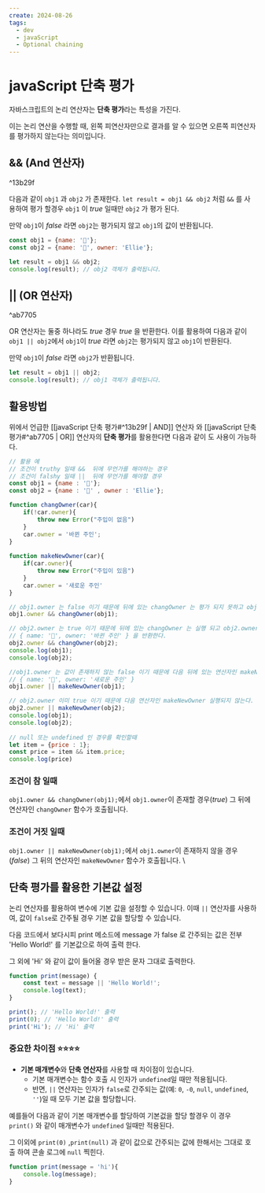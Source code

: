 ```yaml
---
create: 2024-08-26
tags:
  - dev
  - javaScript
  - Optional chaining
---
```


# javaScript 단축 평가

자바스크립트의 논리 연산자는 **단축 평가**라는 특성을 가진다. 

이는 논리 연산을 수행할 때, 왼쪽 피연산자만으로 결과를 알 수 있으면 오른쪽 피연산자를 평가하지 않는다는 의미입니다.

## && (And 연산자)

^13b29f

다음과 같이 `obj1` 과 `obj2` 가 존재한다.  `let result = obj1 && obj2` 처럼 `&&` 를 사용하여 평가 할경우 `obj1` 이 *true* 일때만 `obj2` 가 평가 된다.

만약 `obj1`이 *false* 라면 `obj2`는 평가되지 않고 `obj1`의 값이 반환됩니다.

``` javaScript
const obj1 = {name: '🚗'};
const obj2 = {name: '🚓', owner: 'Ellie'};

let result = obj1 && obj2;
console.log(result); // obj2 객체가 출력됩니다.

```

## || (OR 연산자)

^ab7705

OR 연산자는 둘중 하나라도 *true* 경우 *true* 을 반환한다. 이를 활용하여 다음과 같이 `obj1 || obj2`에서 `obj1`이  *true*  라면 `obj2`는 평가되지 않고 `obj1`이 반환된다.

만약 `obj1`이 *false* 라면 `obj2`가 반환됩니다.

``` javaScript
let result = obj1 || obj2;
console.log(result); // obj1 객체가 출력됩니다.

```

## 활용방법

위에서 언급한 [[javaScript  단축 평가#^13b29f | AND]] 연산자 와 [[javaScript  단축 평가#^ab7705 | OR]] 연산자의 **단축 평가**를 활용한다면 다음과 같이 도 사용이 가능하다.

``` javaScript
// 활용 예  
// 조건이 truthy 일때 &&  뒤에 무언가를 해야하는 경우  
// 조건이 falshy 일때 ||  뒤에 무언가를 해야할 경우  
const obj1 = {name : '🚗'};  
const obj2 = {name : '🚓' , owner : 'Ellie'};

function changOwner(car){  
    if(!car.owner){  
        throw new Error("주입이 없음")  
    }  
    car.owner = '바뀐 주인';  
}  
  
function makeNewOwner(car){  
    if(car.owner){  
        throw new Error("주입이 있음")  
    }  
    car.owner = '새로운 주인'  
}  

// obj1.owner 는 false 이기 때문에 뒤에 있는 changOwner 는 평가 되지 못하고 obj1 을 반환한다. 
obj1.owner && changOwner(obj1);  

// obj2.owner 는 true 이기 때문에 뒤에 있는 changOwner 는 실행 되고 obj2.owner 는 changOwner 함수에 의해 값이 변경되어 
// { name: '🚓', owner: '바뀐 주인' } 을 반환한다.
obj2.owner && changOwner(obj2);  
console.log(obj1);  
console.log(obj2);  

//obj1.owner 는 값이 존재하지 않는 false 이기 때문에 다음 뒤에 있는 연산자인 makeNewOwner 이 실행되어 owner 에 새로운 주인 이라고 추가가 된다.
// { name: '🚗', owner: '새로운 주인' } 
obj1.owner || makeNewOwner(obj1);  

// obj2.owner 이미 true 이기 때문에 다음 연산자인 makeNewOwner 실행되지 않는다.
obj2.owner || makeNewOwner(obj2);  
console.log(obj1);  
console.log(obj2);  
  
// null 또는 undefined 인 경우를 확인할때  
let item = {price : 1};  
const price = item && item.price;  
console.log(price)
```

### 조건이 참 일때 

`obj1.owner && changOwner(obj1);`에서 `obj1.owner`이 존재할 경우(*true*) 그 뒤에 연산자인 `changOwner` 함수가 호출됩니다. 

### 조건이 거짓 일때

`obj1.owner || makeNewOwner(obj1);`에서 `obj1.owner`이 존재하지 않을 경우(*false*) 그 뒤의 연산자인 `makeNewOwner` 함수가 호출됩니다.
\
## 단축 평가를 활용한 기본값 설정

논리 연산자를 활용하여 변수에 기본 값을 설정할 수 있습니다. 이때 `||` 연산자를 사용하여, 값이 `false`로 간주될 경우 기본 값을 할당할 수 있습니다.

다음 코드에서 보다시피 print 메소드에 message 가 false 로 간주되는 값은 전부 'Hello World!' 를 기본값으로 하여 출력 한다.

그 외에 'Hi' 와 같이 값이 들어올 경우 받은 문자 그대로 출력한다.

``` javaScript
function print(message) {
    const text = message || 'Hello World!';
    console.log(text);
}

print(); // 'Hello World!' 출력
print(0); // 'Hello World!' 출력
print('Hi'); // 'Hi' 출력

```

### 중요한 차이점 ⭐⭐⭐⭐

- **기본 매개변수**와 **단축 연산자**를 사용할 때 차이점이 있습니다.
    - 기본 매개변수는 함수 호출 시 인자가 `undefined`일 때만 적용됩니다.
    - 반면, `||` 연산자는 인자가 `false`로 간주되는 값(예: `0`, `-0`, `null`, `undefined`, `''`)일 때 모두 기본 값을 할당합니다.

예를들어 다음과 같이 기본 매개변수를 할당하여 기본겂을 할당 할경우 이 경우 `print()` 와 같이 매개변수가 `undefined` 일때만 적용된다.

그 이외에 `print(0)` ,`print(null)` 과 같이 값으로 간주되는 값에 한해서는 그대로 호출 하여 콘솔 로그에 `null` 찍힌다. 
 
``` javaScript
function print(message = 'hi'){  
    console.log(message);  
}

```